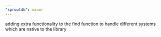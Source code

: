 ```yaml
---
"sproutdb": minor
---
```


adding extra functionality to the find function to handle different systems which are native to the library
